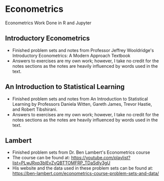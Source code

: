 # Econometrics
Econometrics Work Done in R and Jupyter

## Introductory Econometrics
- Finished problem sets and notes from Professor Jeffrey Wooldridge's Introductory Econometrics: A Modern Approach Textbook
- Answers to exercises are my own work; however, I take no credit for the notes sections as the notes are heavily influenced by words used in the text.

## An Introduction to Statistical Learning
- Finished problem sets and notes from An Introduction to Statistical Learning by Professors Daniela Witten, Gareth James,  Trevor Hastie, and Robert Tibshirani.
- Answers to exercises are my own work; however, I take no credit for the notes sections as the notes are heavily influenced by words used in the text.

## Lambert
- Finished problem sets from Dr. Ben Lambert's Econometrics course
- The course can be found at: https://youtube.com/playlist?list=PLwJRxp3blEvZyQBTTOMFRP_TDaSdly3gU
- His website and the data used in these problem sets can be found at: https://ben-lambert.com/econometrics-course-problem-sets-and-data/
